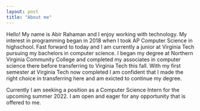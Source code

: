 ```yaml
---
layout: post
title: "About me"
---
```


Hello! My name is Abir Rahaman and I enjoy working with technology. My interest in programming began in 2018 when I took AP Computer Science in highschool. Fast forward to today and I am currently a junior at Virginia Tech pursuing my bachelors in computer science. I began my degree at Northern Virginia Community College and completed my associates in computer science there before transferring to Virginia Tech this fall. With my first semester at Virginia Tech now completed I am confident that I made the right choice in transferring here and am exicted to continue my degree.

Currently I am seeking a position as a Computer Science Intern for the upcoming summer 2022. I am open and eager for any opportunity that is offered to me.

